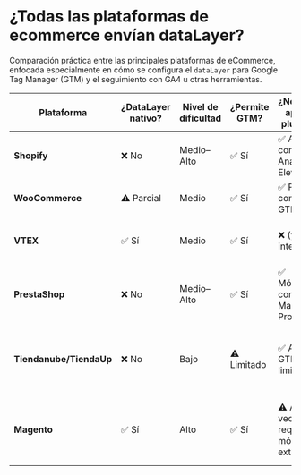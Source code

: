 # ¿Todas las plataformas de ecommerce envían dataLayer? 

Comparación práctica entre las principales plataformas de eCommerce, enfocada especialmente en cómo se configura el `dataLayer` para Google Tag Manager (GTM) y el seguimiento con GA4 u otras herramientas. 


| Plataforma           | ¿DataLayer nativo? | Nivel de dificultad   | ¿Permite GTM? | ¿Necesita apps o plugins?         | Observaciones clave                                                                 |
|----------------------|--------------------|------------------------|---------------|------------------------------------|--------------------------------------------------------------------------------------|
| **Shopify**          | ❌ No              | Medio–Alto             | ✅ Sí         | ✅ Apps como Analyzify, Elevar     | Muy estable, pero cerrado sin edición de código                                      |
| **WooCommerce**      | ⚠️ Parcial         | Medio                  | ✅ Sí         | ✅ Plugins como GTM4WP             | Muy flexible si conoces WordPress                                                    |
| **VTEX**             | ✅ Sí              | Medio                  | ✅ Sí         | ❌ (ya integrado)                  | Usa su propio `dataLayer`, bien estructurado para GA4                                |
| **PrestaShop**       | ❌ No              | Medio–Alto             | ✅ Sí         | ✅ Módulos como Tag Manager Pro    | Requiere trabajo técnico o módulos pagos                                             |
| **Tiendanube/TiendaUp** | ❌ No          | Bajo                   | ⚠️ Limitado   | ✅ App GTM limitada                 | Ideal para empezar, pero muy limitada para personalización avanzada                 |
| **Magento**          | ✅ Sí              | Alto                   | ✅ Sí         | ⚠️ A veces requiere módulos extra | Robusta, pensada para empresas grandes (sobre todo Adobe Commerce)                  |
